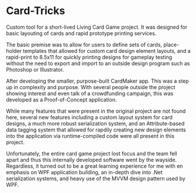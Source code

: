 # Card-Tricks
Custom tool for a short-lived Living Card Game project. It was designed for basic layouting of cards and rapid prototype printing services.

The basic premise was to allow for users to define sets of cards, place-holder templates that allowed for custom card design element layouts, and a rapid-print to 8.5x11 for quickly printing designs for gameplay testing without the need to export and import to an outside design program such as Photoshop or Illustrator.

After developing the smaller, purpose-built CardMaker app. This was a step up in complexity and purpose. With several people outside the project showing interest and even talk of a crowdfunding campaign, this was developed as a Proof-of-Concept application.

While many features that were present in the original project are not found here, several new features including a custom layout system for card designs, a much more robust serialization system, and an Attribute-based data tagging system that allowed for rapdily creating new design elements into the application via runtime-compiled code were all present in this project.

Unfortunately, the entire card game project lost focus and the team fell apart and thus this internally developed software went by the wayside. Regardless, it turned out to be a great learning experience for me with en emphasis on WPF application building, an in-depth dive into .Net serialization systems, and heavy use of the MVVM design pattern used by WPF.
